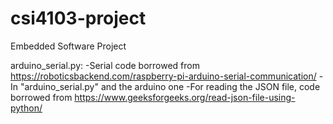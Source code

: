 # csi4103-project
Embedded Software Project

arduino_serial.py:
-Serial code borrowed from https://roboticsbackend.com/raspberry-pi-arduino-serial-communication/
    -In "arduino_serial.py" and the arduino one
-For reading the JSON file, code borrowed from https://www.geeksforgeeks.org/read-json-file-using-python/
